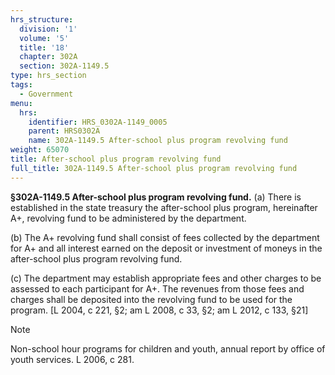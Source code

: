 ```yaml
---
hrs_structure:
  division: '1'
  volume: '5'
  title: '18'
  chapter: 302A
  section: 302A-1149.5
type: hrs_section
tags:
  - Government
menu:
  hrs:
    identifier: HRS_0302A-1149_0005
    parent: HRS0302A
    name: 302A-1149.5 After-school plus program revolving fund
weight: 65070
title: After-school plus program revolving fund
full_title: 302A-1149.5 After-school plus program revolving fund
---
```

**§302A-1149.5 After-school plus program revolving fund.** (a) There is established in the state treasury the after-school plus program, hereinafter A+, revolving fund to be administered by the department.

(b) The A+ revolving fund shall consist of fees collected by the department for A+ and all interest earned on the deposit or investment of moneys in the after-school plus program revolving fund.

(c) The department may establish appropriate fees and other charges to be assessed to each participant for A+. The revenues from those fees and charges shall be deposited into the revolving fund to be used for the program. [L 2004, c 221, §2; am L 2008, c 33, §2; am L 2012, c 133, §21]

Note

Non-school hour programs for children and youth, annual report by office of youth services. L 2006, c 281.